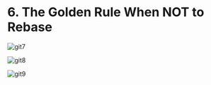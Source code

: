 # 6. The Golden Rule When NOT to Rebase

![git7](https://user-images.githubusercontent.com/50626798/231733805-690ab1da-7f2b-4594-9f43-3658147ced06.png)

![git8](https://user-images.githubusercontent.com/50626798/231733811-c038d290-e257-4766-97b4-d5c779ee5b57.png)

![git9](https://user-images.githubusercontent.com/50626798/231733817-4a5db17f-db33-4728-8e37-fc565aab8941.png)
